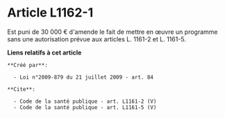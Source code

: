 # Article L1162-1

Est puni de 30 000 € d'amende le fait de mettre en œuvre un programme sans une autorisation prévue aux articles L. 1161-2 et
L. 1161-5.

**Liens relatifs à cet article**

	**Créé par**:

	  - Loi n°2009-879 du 21 juillet 2009 - art. 84

	**Cite**:

	  - Code de la santé publique - art. L1161-2 (V)
	  - Code de la santé publique - art. L1161-5 (V)
